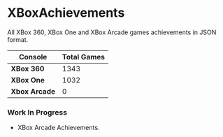 # XBoxAchievements
All XBox 360, XBox One and XBox Arcade games achievements in JSON format.


| Console         | Total Games |
| --------------- | ----------- |
| **XBox 360**    | 1343        |
| **XBox One**    | 1032        |
| **Xbox Arcade** | 0           |


### Work In Progress
- XBox Arcade Achievements.
